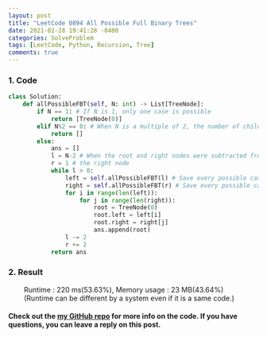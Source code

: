 ```yaml
---
layout: post
title: "LeetCode 0894 All Possible Full Binary Trees"
date: 2021-02-28 19:41:28 -0400
categories: SolveProblem
tags: [LeetCode, Python, Recursion, Tree]
comments: true
---
```


### 1. Code
```python
class Solution:
    def allPossibleFBT(self, N: int) -> List[TreeNode]:
        if N == 1: # If N is 1, only one case is possible
            return [TreeNode(0)]
        elif N%2 == 0: # When N is a multiple of 2, the number of children cannot be zero or two
            return []
        else:
            ans = []
            l = N-2 # When the root and right nodes were subtracted from the tree of three nodes
            r = 1 # the right node
            while l > 0:
                left = self.allPossibleFBT(l) # Save every possible case on the left
                right = self.allPossibleFBT(r) # Save every possible case on the right
                for i in range(len(left)):
                    for j in range(len(right)):
                        root = TreeNode(0)
                        root.left = left[i]
                        root.right = right[j]
                        ans.append(root)
                l -= 2
                r += 2
            return ans
```

### 2. Result
&nbsp;&nbsp;&nbsp;&nbsp;&nbsp;&nbsp;&nbsp;&nbsp;Runtime : 220 ms(53.63%), Memory usage : 23 MB(43.64%)  
&nbsp;&nbsp;&nbsp;&nbsp;&nbsp;&nbsp;&nbsp;&nbsp;(Runtime can be different by a system even if it is a same code.)

#### Check out the [my GitHub repo][hyuk-gh] for more info on the code. If you have questions, you can leave a reply on this post.
[hyuk-gh]: https://github.com/dlgur1994/StudyAlgorithms
